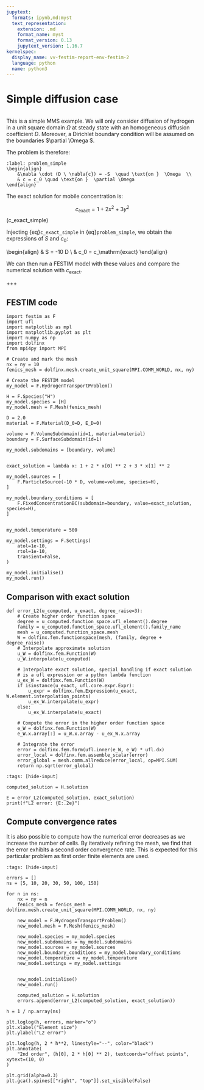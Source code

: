 ```yaml
---
jupytext:
  formats: ipynb,md:myst
  text_representation:
    extension: .md
    format_name: myst
    format_version: 0.13
    jupytext_version: 1.16.7
kernelspec:
  display_name: vv-festim-report-env-festim-2
  language: python
  name: python3
---
```


# Simple diffusion case

```{tags} 2D, MMS, steady state
```

This is a simple MMS example.
We will only consider diffusion of hydrogen in a unit square domain $\Omega$ at steady state with an homogeneous diffusion coefficient $D$.
Moreover, a Dirichlet boundary condition will be assumed on the boundaries $\partial \Omega $.

The problem is therefore:
```{math}
:label: problem_simple
\begin{align}
    &\nabla \cdot (D \ \nabla{c}) = -S  \quad \text{on }  \Omega  \\
    & c = c_0 \quad \text{on }  \partial \Omega
\end{align}
```

The exact solution for mobile concentration is:

$$
\begin{equation}
    c_\mathrm{exact} = 1 + 2 x^2 + 3 y^2
\end{equation}
$$(c_exact_simple)

Injecting {eq}`c_exact_simple` in {eq}`problem_simple`, we obtain the expressions of $S$ and $c_0$:

\begin{align}
    & S = -10 D \\
    & c_0 = c_\mathrm{exact}
\end{align}

We can then run a FESTIM model with these values and compare the numerical solution with $c_\mathrm{exact}$.

+++

## FESTIM code

```{code-cell} ipython3
import festim as F
import ufl
import matplotlib as mpl
import matplotlib.pyplot as plt
import numpy as np
import dolfinx
from mpi4py import MPI

# Create and mark the mesh
nx = ny = 10
fenics_mesh = dolfinx.mesh.create_unit_square(MPI.COMM_WORLD, nx, ny)

# Create the FESTIM model
my_model = F.HydrogenTransportProblem()

H = F.Species("H")
my_model.species = [H]
my_model.mesh = F.Mesh(fenics_mesh)

D = 2.0
material = F.Material(D_0=D, E_D=0)

volume = F.VolumeSubdomain(id=1, material=material)
boundary = F.SurfaceSubdomain(id=1)

my_model.subdomains = [boundary, volume]


exact_solution = lambda x: 1 + 2 * x[0] ** 2 + 3 * x[1] ** 2

my_model.sources = [
    F.ParticleSource(-10 * D, volume=volume, species=H),
]

my_model.boundary_conditions = [
    F.FixedConcentrationBC(subdomain=boundary, value=exact_solution, species=H),
]


my_model.temperature = 500

my_model.settings = F.Settings(
    atol=1e-10,
    rtol=1e-10,
    transient=False,
)

my_model.initialise()
my_model.run()
```

## Comparison with exact solution

```{code-cell} ipython3
def error_L2(u_computed, u_exact, degree_raise=3):
    # Create higher order function space
    degree = u_computed.function_space.ufl_element().degree
    family = u_computed.function_space.ufl_element().family_name
    mesh = u_computed.function_space.mesh
    W = dolfinx.fem.functionspace(mesh, (family, degree + degree_raise))
    # Interpolate approximate solution
    u_W = dolfinx.fem.Function(W)
    u_W.interpolate(u_computed)

    # Interpolate exact solution, special handling if exact solution
    # is a ufl expression or a python lambda function
    u_ex_W = dolfinx.fem.Function(W)
    if isinstance(u_exact, ufl.core.expr.Expr):
        u_expr = dolfinx.fem.Expression(u_exact, W.element.interpolation_points)
        u_ex_W.interpolate(u_expr)
    else:
        u_ex_W.interpolate(u_exact)

    # Compute the error in the higher order function space
    e_W = dolfinx.fem.Function(W)
    e_W.x.array[:] = u_W.x.array - u_ex_W.x.array

    # Integrate the error
    error = dolfinx.fem.form(ufl.inner(e_W, e_W) * ufl.dx)
    error_local = dolfinx.fem.assemble_scalar(error)
    error_global = mesh.comm.allreduce(error_local, op=MPI.SUM)
    return np.sqrt(error_global)
```

```{code-cell} ipython3
:tags: [hide-input]

computed_solution = H.solution

E = error_L2(computed_solution, exact_solution)
print(f"L2 error: {E:.2e}")
```

<!-- ```{code-cell} ipython3
import pyvista
from dolfinx.plot import vtk_mesh

pyvista.OFF_SCREEN = True

u_topology, u_cell_types, u_geometry = vtk_mesh(computed_solution.function_space)

u_grid = pyvista.UnstructuredGrid(u_topology, u_cell_types, u_geometry)
u_grid.point_data["c"] = computed_solution.x.array.real
u_grid.set_active_scalars("c")
u_plotter = pyvista.Plotter()
u_plotter.add_mesh(u_grid, show_edges=False)
contours = u_grid.contour(50)
u_plotter.add_mesh(contours)
u_plotter.view_xy()
if not pyvista.OFF_SCREEN:
    u_plotter.show()
else:
    figure = u_plotter.show(screenshot="simple_concentration.png")
```

```{code-cell} ipython3
exact_solution_function = dolfinx.fem.Function(computed_solution.function_space)
exact_solution_function.interpolate(exact_solution)

u_grid = pyvista.UnstructuredGrid(u_topology, u_cell_types, u_geometry)
u_grid.point_data["c_exact"] = exact_solution_function.x.array.real
u_grid.set_active_scalars("c_exact")
u_plotter = pyvista.Plotter()
u_plotter.add_mesh(u_grid, show_edges=False)
contours = u_grid.contour(50)
u_plotter.add_mesh(contours)
u_plotter.view_xy()
if not pyvista.OFF_SCREEN:
    u_plotter.show()
else:
    figure = u_plotter.show(screenshot="simple_exact.png")
``` -->

## Compute convergence rates

It is also possible to compute how the numerical error decreases as we increase the number of cells.
By iteratively refining the mesh, we find that the error exhibits a second order convergence rate.
This is expected for this particular problem as first order finite elements are used.

```{code-cell} ipython3
:tags: [hide-input]

errors = []
ns = [5, 10, 20, 30, 50, 100, 150]

for n in ns:
    nx = ny = n
    fenics_mesh = fenics_mesh = dolfinx.mesh.create_unit_square(MPI.COMM_WORLD, nx, ny)

    new_model = F.HydrogenTransportProblem()
    new_model.mesh = F.Mesh(fenics_mesh)

    new_model.species = my_model.species
    new_model.subdomains = my_model.subdomains
    new_model.sources = my_model.sources
    new_model.boundary_conditions = my_model.boundary_conditions
    new_model.temperature = my_model.temperature
    new_model.settings = my_model.settings


    new_model.initialise()
    new_model.run()

    computed_solution = H.solution
    errors.append(error_L2(computed_solution, exact_solution))

h = 1 / np.array(ns)

plt.loglog(h, errors, marker="o")
plt.xlabel("Element size")
plt.ylabel("L2 error")

plt.loglog(h, 2 * h**2, linestyle="--", color="black")
plt.annotate(
    "2nd order", (h[0], 2 * h[0] ** 2), textcoords="offset points", xytext=(10, 0)
)

plt.grid(alpha=0.3)
plt.gca().spines[["right", "top"]].set_visible(False)
```
